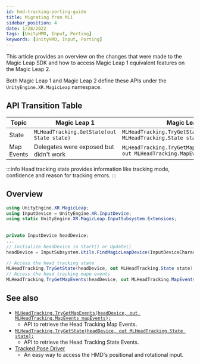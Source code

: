 ```yaml
---
id: hmd-tracking-porting-guide
title: Migrating from ML1
sidebar_position: 4
date: 1/28/2022
tags: [UnityHMD, Input, Porting]
keywords: [UnityHMD, Input, Porting]
---
```


This article provides an overview on the changes that were made to the Magic Leap SDK and how to access Magic Leap 1 equivalent features on the Magic Leap 2.

Both Magic Leap 1 and Magic Leap 2 define these APIs under the `UnityEngine.XR.MagicLeap` namespace.

## API Transition Table

|Topic | Magic Leap 1 | Magic Leap 2|
|---------------| --------------  | --------------|
|State |`MLHeadTracking.GetState(out State state)`|`MLHeadTracking.TryGetState(headDevice, out MLHeadTracking.State state);`|
|Map Events |Delegates were exposed but didn't work|`MLHeadTracking.TryGetMapEvents(headDevice, out MLHeadTracking.MapEvents mapEvents);`|

:::info
Head tracking state provides information like tracking mode, confidence and reason for tracking errors.
:::

## Overview

```csharp
using UnityEngine.XR.MagicLeap;
using InputDevice = UnityEngine.XR.InputDevice;
using static UnityEngine.XR.MagicLeap.InputSubsystem.Extensions;
 
 
private InputDevice headDevice;
...
// Initialize headDevice in Start() or Update()
headDevice = InputSubsystem.Utils.FindMagicLeapDevice(InputDeviceCharacteristics.HeadMounted | InputDeviceCharacteristics.TrackedDevice);

// Access the head tracking state
MLHeadTracking.TryGetState(headDevice, out MLHeadTracking.State state);
// Access the head tracking mapp events
MLHeadTracking.TryGetMapEvents(headDevice, out MLHeadTracking.MapEvents mapEvents);
```

## See also

- [`MLHeadTracking.TryGetMapEvents(headDevice, out MLHeadTracking.MapEvents mapEvents);`](/unity-api/api/UnityEngine.XR.MagicLeap/InputSubsystem/Extensions/MLHeadTracking/UnityEngine.XR.MagicLeap.InputSubsystem.Extensions.MLHeadTracking.md)
  - API to retrieve the Head Tracking Map Events.
- [`MLHeadTracking.TryGetState(headDevice, out MLHeadTracking.State state);`](/unity-api/api/UnityEngine.XR.MagicLeap/InputSubsystem/Extensions/MLHeadTracking/UnityEngine.XR.MagicLeap.InputSubsystem.Extensions.MLHeadTracking.md)
  - API to retrieve the Head Tracking State Events.
- [Tracked Pose Driver](/docs/guides/unity/input/head-tracking/tracked-pose-driver-hmd.md)
  - An easy way to access the HMD's positional and rotational input.
